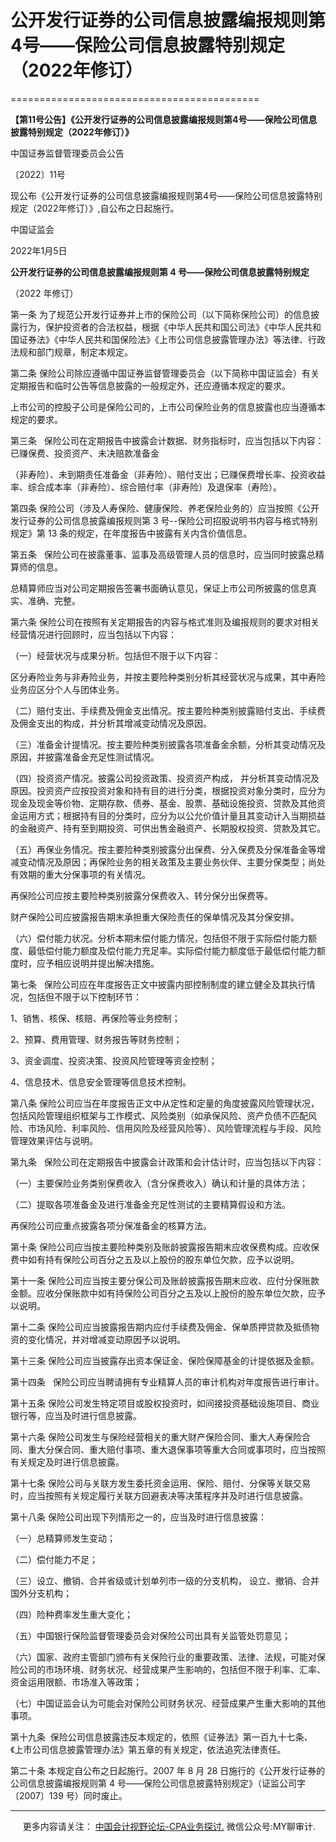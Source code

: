 ﻿# 公开发行证券的公司信息披露编报规则第4号——保险公司信息披露特别规定（2022年修订）
===========================================

  

**【第11号公告】《公开发行证券的公司信息披露编报规则第4号——保险公司信息披露特别规定（2022年修订）》**


中国证券监督管理委员会公告

〔2022〕11号

现公布《公开发行证券的公司信息披露编报规则第4号——保险公司信息披露特别规定（2022年修订）》,自公布之日起施行。

中国证监会

2022年1月5日

**公开发行证券的公司信息披露编报规则第 4 号——保险公司信息披露特别规定**


（2022 年修订）

第一条 为了规范公开发行证券并上市的保险公司（以下简称保险公司）的信息披露行为，保护投资者的合法权益，根据《中华人民共和国公司法》《中华人民共和国证券法》《中华人民共和国保险法》《上市公司信息披露管理办法》等法律、行政法规和部门规章，制定本规定。

第二条 保险公司除应遵循中国证券监督管理委员会（以下简称中国证监会）有关定期报告和临时公告等信息披露的一般规定外，还应遵循本规定的要求。

上市公司的控股子公司是保险公司的，上市公司保险业务的信息披露也应当遵循本规定的要求。

第三条   保险公司在定期报告中披露会计数据、财务指标时，应当包括以下内容：已赚保费、投资资产、未决赔款准备金

（非寿险）、未到期责任准备金（非寿险）、赔付支出；已赚保费增长率、投资收益率、综合成本率（非寿险）、综合赔付率（非寿险）及退保率（寿险）。

第四条 保险公司（涉及人寿保险、健康保险、养老保险业务的）应当按照《公开发行证券的公司信息披露编报规则第 3 号\--保险公司招股说明书内容与格式特别规定》第 13 条的规定，在年度报告中披露有关内含价值信息。

第五条   保险公司在披露董事、监事及高级管理人员的信息时，应当同时披露总精算师的信息。

总精算师应当对公司定期报告签署书面确认意见，保证上市公司所披露的信息真实、准确、完整。

第六条 保险公司在按照有关定期报告的内容与格式准则及编报规则的要求对相关经营情况进行回顾时，应当包括以下内容：

（一）经营状况与成果分析。包括但不限于以下内容：

区分寿险业务与非寿险业务，并按主要险种类别分析其经营状况与成果，其中寿险业务应区分个人与团体业务。

（二）赔付支出、手续费及佣金支出情况。按主要险种类别披露赔付支出、手续费及佣金支出的构成，并分析其增减变动情况及原因。

（三）准备金计提情况。按主要险种类别披露各项准备金余额，分析其变动情况及原因，并披露准备金充足性测试情况。

（四）投资资产情况。披露公司投资政策、投资资产构成， 并分析其变动情况及原因。投资资产应按投资对象和持有目的进行分类，根据投资对象分类时，应分为现金及现金等价物、定期存款、债券、基金、股票、基础设施投资、贷款及其他资金运用方式；根据持有目的分类时，应分为以公允价值计量且其变动计入当期损益的金融资产、持有至到期投资、可供出售金融资产、长期股权投资、贷款及其它。

（五）再保业务情况。按主要险种类别披露分出保费、分入保费及分保准备金等增减变动情况及原因；再保险业务的相关政策及主要业务伙伴、主要分保类型；尚处有效期的重大分保事项的有关情况。

再保险公司应按主要险种类别披露分保费收入、转分保分出保费等。

财产保险公司应披露报告期末承担重大保险责任的保单情况及其分保安排。

（六）偿付能力状况。分析本期末偿付能力情况，包括但不限于实际偿付能力额度、最低偿付能力额度及偿付能力充足率。实际偿付能力额度低于最低偿付能力额度时，应予相应说明并提出解决措施。

第七条   保险公司应在年度报告正文中披露内部控制制度的建立健全及其执行情况，包括但不限于以下控制环节：

1、销售、核保、核赔、再保险等业务控制；

2、预算、费用管理、财务报告等财务控制；

3、资金调度、投资决策、投资风险管理等资金控制；

4、信息技术、信息安全管理等信息技术控制。

第八条 保险公司应当在年度报告正文中从定性和定量的角度披露风险管理状况，包括风险管理组织框架与工作模式、风险类别（如承保风险、资产负债不匹配风险、市场风险、利率风险、信用风险及经营风险等）、风险管理流程与手段、风险管理效果评估与说明。

第九条   保险公司在定期报告中披露会计政策和会计估计时，应当包括以下内容：

（一）主要保险业务类别保费收入（含分保费收入）确认和计量的具体方法；

（二）提取各项准备金及进行准备金充足性测试的主要精算假设和方法。

再保险公司应重点披露各项分保准备金的核算方法。

第十条 保险公司应当按主要险种类别及账龄披露报告期末应收保费构成。应收保费中如有持有保险公司百分之五及以上股份的股东单位欠款，应予以说明。

第十一条 保险公司应当按主要分保公司及账龄披露报告期末应收、应付分保账款金额。应收分保账款中如有持保险公司百分之五及以上股份的股东单位欠款，应予以说明。

第十二条 保险公司应当披露报告期内应付手续费及佣金、保单质押贷款及抵债物资的变化情况，并对增减变动原因予以说明。

第十三条 保险公司应当披露存出资本保证金、保险保障基金的计提依据及金额。

第十四条   保险公司应当聘请拥有专业精算人员的审计机构对年度报告进行审计。

第十五条 保险公司发生特定项目或股权投资时，如间接投资基础设施项目、商业银行等，应当及时进行信息披露。

第十六条 保险公司发生与保险经营相关的重大财产保险合同、重大人寿保险合同、重大分保合同、重大赔付事项、重大退保事项等重大合同或事项时，应当按照有关规定及时进行信息披露。

第十七条 保险公司与关联方发生委托资金运用、保险、赔付、分保等关联交易时，应当按照有关规定履行关联方回避表决等决策程序并及时进行信息披露。

第十八条 保险公司出现下列情形之一的，应当及时进行信息披露：

（一）总精算师发生变动；

（二）偿付能力不足；

（三）设立、撤销、合并省级或计划单列市一级的分支机构， 设立、撤销、合并国外分支机构；

（四）险种费率发生重大变化；

（五）中国银行保险监督管理委员会对保险公司出具有关监管处罚意见；

（六）国家、政府主管部门颁布有关保险行业的重要政策、法律、法规，可能对保险公司的市场环境、财务状况、经营成果产生影响的，包括但不限于利率、汇率、资金运用限额、市场准入等政策；

（七）中国证监会认为可能会对保险公司财务状况、经营成果产生重大影响的其他事项。

第十九条  保险公司信息披露违反本规定的，依照《证券法》第一百九十七条、《上市公司信息披露管理办法》第五章的有关规定，依法追究法律责任。

第二十条 本规定自公布之日起施行。2007 年 8 月 28 日施行的《公开发行证券的公司信息披露编报规则第 4 号——保险公司信息披露特别规定》（证监公司字〔2007〕139 号）同时废止。

* * *

     更多内容请关注： [中国会计视野论坛-CPA业务探讨.](https://bbs.esnai.com/thread-5354530-1-3.html) 微信公众号:MY聊审计.